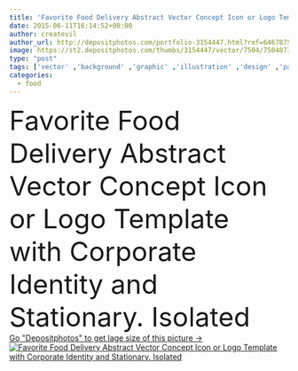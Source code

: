 ```yaml
---
title: 'Favorite Food Delivery Abstract Vector Concept Icon or Logo Template with Corporate Identity and Stationary'
date: 2015-06-11T16:14:52+00:00
author: createvil
author_url: http://depositphotos.com/portfolio-3154447.html?ref=64678756
image: https://st2.depositphotos.com/thumbs/3154447/vector/7504/75048739/api_thumb_450.jpg?forcejpeg=true
type: "post"
tags: ['vector' ,'background' ,'graphic' ,'illustration' ,'design' ,'paper' ,'bag' ,'isolated' ,'box' ,'business' ,'sign' ,'label' ,'vehicle' ,'transportation' ,'food' ,'pattern' ,'meal' ,'Menu' ,'restaurant' ,'line' ,'style' ,'card' ,'chicken' ,'speed' ,'symbol' ,'icon' ,'corporate' ,'eat' ,'service' ,'promotion' ,'fish' ,'wine' ,'notebook' ,'clip' ,'pencil' ,'stationary' ,'fast' ,'van' ,'delivery' ,'online' ,'identity' ,'vectors' ,'bread' ,'fastfood' ,'logo' ,'express' ,'pizza' ,'smartphone' ,'courier' ,'eraser' ]
categories: 
  - food
---
```

<div aling="center">
            <font size="60"> Favorite Food Delivery Abstract Vector Concept Icon or Logo Template with Corporate Identity and Stationary. Isolated</font>   
</div>
<div>
    <a href='https://depositphotos.com/75048739/stock-illustration-favorite-food-delivery-abstract-vector.html?ref=64678756' target=_blank > Go "Depositphotos" to get lage size of this picture ->
        <img href='https://depositphotos.com/75048739/stock-illustration-favorite-food-delivery-abstract-vector.html?ref=64678756' src='https://st2.depositphotos.com/3154447/7504/v/950/depositphotos_75048739-stock-illustration-favorite-food-delivery-abstract-vector.jpg?forcejpeg=true' alt='Favorite Food Delivery Abstract Vector Concept Icon or Logo Template with Corporate Identity and Stationary. Isolated' >
    </a>
</div>
